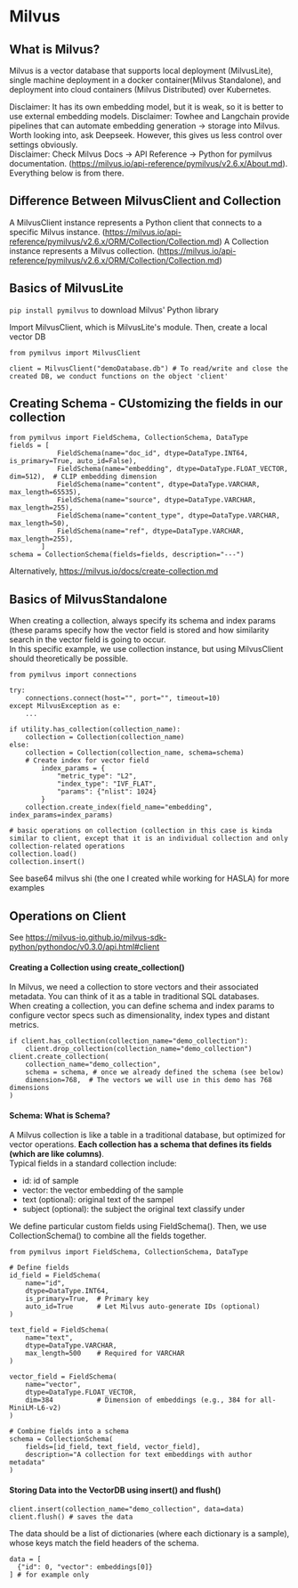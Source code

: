# Milvus  

## What is Milvus?
Milvus is a vector database that supports local deployment (MilvusLite), single machine deployment in a docker container(Milvus Standalone), and deployment into cloud containers (Milvus Distributed) over Kubernetes.  

Disclaimer: It has its own embedding model, but it is weak, so it is better to use external embedding models.
Disclaimer: Towhee and Langchain provide pipelines that can automate embedding generation -> storage into Milvus. Worth looking into, ask Deepseek. However, this gives us less control over settings obviously.  
Disclaimer: Check Milvus Docs -> API Reference -> Python for pymilvus documentation. (https://milvus.io/api-reference/pymilvus/v2.6.x/About.md). Everything below is from there.  
## Difference Between MilvusClient and Collection  
A MilvusClient instance represents a Python client that connects to a specific Milvus instance. (https://milvus.io/api-reference/pymilvus/v2.6.x/ORM/Collection/Collection.md)
A Collection instance represents a Milvus collection. (https://milvus.io/api-reference/pymilvus/v2.6.x/ORM/Collection/Collection.md)

## Basics of MilvusLite  
`pip install pymilvus` to download Milvus' Python library  

Import MilvusClient, which is MilvusLite's module. Then, create a local vector DB
```
from pymilvus import MilvusClient

client = MilvusClient("demoDatabase.db") # To read/write and close the created DB, we conduct functions on the object 'client'
```

## Creating Schema - CUstomizing the fields in our collection  
```
from pymilvus import FieldSchema, CollectionSchema, DataType
fields = [
            FieldSchema(name="doc_id", dtype=DataType.INT64, is_primary=True, auto_id=False),
            FieldSchema(name="embedding", dtype=DataType.FLOAT_VECTOR, dim=512),  # CLIP embedding dimension
            FieldSchema(name="content", dtype=DataType.VARCHAR, max_length=65535),
            FieldSchema(name="source", dtype=DataType.VARCHAR, max_length=255),
            FieldSchema(name="content_type", dtype=DataType.VARCHAR, max_length=50),
            FieldSchema(name="ref", dtype=DataType.VARCHAR, max_length=255),
        ]
schema = CollectionSchema(fields=fields, description="---")
```
Alternatively, https://milvus.io/docs/create-collection.md
## Basics of MilvusStandalone  

When creating a collection, always specify its schema and index params (these params specify how the vector field is stored and how similarity search in the vector field is going to occur.  
In this specific example, we use collection instance, but using MilvusClient should theoretically be possible. 
```
from pymilvus import connections

try:
    connections.connect(host="", port="", timeout=10)
except MilvusException as e:
    ...

if utility.has_collection(collection_name):
    collection = Collection(collection_name)
else:
    collection = Collection(collection_name, schema=schema)
    # Create index for vector field
        index_params = {
            "metric_type": "L2",
            "index_type": "IVF_FLAT",
            "params": {"nlist": 1024}
        }
    collection.create_index(field_name="embedding", index_params=index_params)

# basic operations on collection (collection in this case is kinda similar to client, except that it is an individual collection and only collection-related operations
collection.load()
collection.insert()
```
See base64 milvus shi (the one I created while working for HASLA) for more examples  

## Operations on Client  
See https://milvus-io.github.io/milvus-sdk-python/pythondoc/v0.3.0/api.html#client  


#### Creating a Collection using create_collection()
In Milvus, we need a collection to store vectors and their associated metadata. You can think of it as a table in traditional SQL databases.  
When creating a collection, you can define schema and index params to configure vector specs such as dimensionality, index types and distant metrics.  

```
if client.has_collection(collection_name="demo_collection"):
    client.drop_collection(collection_name="demo_collection")
client.create_collection(
    collection_name="demo_collection",
    schema = schema, # once we already defined the schema (see below)
    dimension=768,  # The vectors we will use in this demo has 768 dimensions
)
```

#### Schema: What is Schema?  
A Milvus collection is like a table in a traditional database, but optimized for vector operations. **Each collection has a schema that defines its fields (which are like columns)**.  
Typical fields in a standard collection include:
- id: id of sample
- vector: the vector embedding of the sample
- text (optional): original text of the sampel
- subject (optional): the subject the original text classify under

We define particular custom fields using FieldSchema(). Then, we use CollectionSchema() to combine all the fields together.  
```
from pymilvus import FieldSchema, CollectionSchema, DataType

# Define fields
id_field = FieldSchema(
    name="id", 
    dtype=DataType.INT64, 
    is_primary=True,  # Primary key
    auto_id=True      # Let Milvus auto-generate IDs (optional)
)

text_field = FieldSchema(
    name="text", 
    dtype=DataType.VARCHAR, 
    max_length=500    # Required for VARCHAR
)

vector_field = FieldSchema(
    name="vector", 
    dtype=DataType.FLOAT_VECTOR, 
    dim=384           # Dimension of embeddings (e.g., 384 for all-MiniLM-L6-v2)
)

# Combine fields into a schema
schema = CollectionSchema(
    fields=[id_field, text_field, vector_field],
    description="A collection for text embeddings with author metadata"
)
```

#### Storing Data into the VectorDB using insert() and flush()
```
client.insert(collection_name="demo_collection", data=data)
client.flush() # saves the data
```
The data should be a list of dictionaries (where each dictionary is a sample), whose keys match the field headers of the schema.
```
data = [
  {"id": 0, "vector": embeddings[0]}
] # for example only
```
